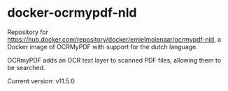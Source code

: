 # docker-ocrmypdf-nld

Repository for https://hub.docker.com/repository/docker/emielmolenaar/ocrmypdf-nld, a Docker image of OCRMyPDF with support for the dutch language.

OCRmyPDF adds an OCR text layer to scanned PDF files, allowing them to be searched.

Current version: v11.5.0
